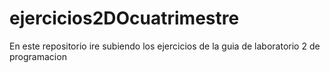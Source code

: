 # ejercicios2DOcuatrimestre

En este repositorio ire subiendo los ejercicios de la guia de laboratorio 2 de programacion 
